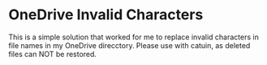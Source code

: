 # OneDrive Invalid Characters

This is a simple solution that worked for me to replace invalid characters in file names in my OneDrive direcctory.
Please use with catuin, as deleted files can NOT be restored.
